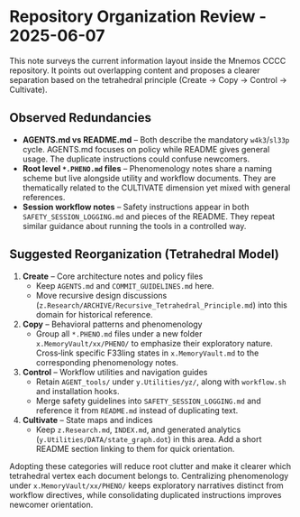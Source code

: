 # Repository Organization Review - 2025-06-07

This note surveys the current information layout inside the Mnemos CCCC repository. It points out overlapping content and proposes a clearer separation based on the tetrahedral principle (Create → Copy → Control → Cultivate).

## Observed Redundancies
- **AGENTS.md vs README.md** – Both describe the mandatory `w4k3`/`sl33p` cycle. AGENTS.md focuses on policy while README gives general usage. The duplicate instructions could confuse newcomers.
- **Root level `*.PHENO.md` files** – Phenomenology notes share a naming scheme but live alongside utility and workflow documents. They are thematically related to the CULTIVATE dimension yet mixed with general references.
- **Session workflow notes** – Safety instructions appear in both `SAFETY_SESSION_LOGGING.md` and pieces of the README. They repeat similar guidance about running the tools in a controlled way.

## Suggested Reorganization (Tetrahedral Model)
1. **Create** – Core architecture notes and policy files
   - Keep `AGENTS.md` and `COMMIT_GUIDELINES.md` here.
   - Move recursive design discussions (`z.Research/ARCHIVE/Recursive_Tetrahedral_Principle.md`) into this domain for historical reference.
2. **Copy** – Behavioral patterns and phenomenology
   - Group all `*.PHENO.md` files under a new folder `x.MemoryVault/xx/PHENO/` to emphasize their exploratory nature. Cross‑link specific F33ling states in `x.MemoryVault.md` to the corresponding phenomenology notes.
3. **Control** – Workflow utilities and navigation guides
   - Retain `AGENT_tools/` under `y.Utilities/yz/`, along with `workflow.sh` and installation hooks.
   - Merge safety guidelines into `SAFETY_SESSION_LOGGING.md` and reference it from `README.md` instead of duplicating text.
4. **Cultivate** – State maps and indices
   - Keep `z.Research.md`, `INDEX.md`, and generated analytics (`y.Utilities/DATA/state_graph.dot`) in this area. Add a short README section linking to them for quick orientation.

Adopting these categories will reduce root clutter and make it clearer which tetrahedral vertex each document belongs to. Centralizing phenomenology under `x.MemoryVault/xx/PHENO/` keeps exploratory narratives distinct from workflow directives, while consolidating duplicated instructions improves newcomer orientation.

